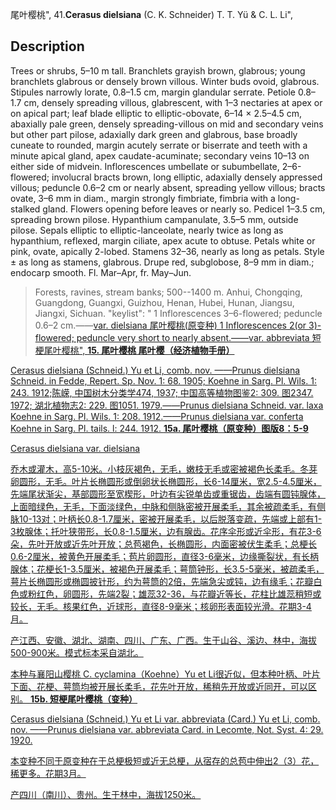 尾叶樱桃",
41.**Cerasus dielsiana** (C. K. Schneider) T. T. Yü & C. L. Li",

## Description
Trees or shrubs, 5–10 m tall. Branchlets grayish brown, glabrous; young branchlets glabrous or densely brown villous. Winter buds ovoid, glabrous. Stipules narrowly lorate, 0.8–1.5 cm, margin glandular serrate. Petiole 0.8–1.7 cm, densely spreading villous, glabrescent, with 1–3 nectaries at apex or on apical part; leaf blade elliptic to elliptic-obovate, 6–14 × 2.5–4.5 cm, abaxially pale green, densely spreading-villous on mid and secondary veins but other part pilose, adaxially dark green and glabrous, base broadly cuneate to rounded, margin acutely serrate or biserrate and teeth with a minute apical gland, apex caudate-acuminate; secondary veins 10–13 on either side of midvein. Inflorescences umbellate or subumbellate, 2–6-flowered; involucral bracts brown, long elliptic, adaxially densely appressed villous; peduncle 0.6–2 cm or nearly absent, spreading yellow villous; bracts ovate, 3–6 mm in diam., margin strongly fimbriate, fimbria with a long-stalked gland. Flowers opening before leaves or nearly so. Pedicel 1–3.5 cm, spreading brown pilose. Hypanthium campanulate, 3.5–5 mm, outside pilose. Sepals elliptic to elliptic-lanceolate, nearly twice as long as hypanthium, reflexed, margin ciliate, apex acute to obtuse. Petals white or pink, ovate, apically 2-lobed. Stamens 32–36, nearly as long as petals. Style ± as long as stamens, glabrous. Drupe red, subglobose, 8–9 mm in diam.; endocarp smooth. Fl. Mar–Apr, fr. May–Jun.

> Forests, ravines, stream banks; 500--1400 m. Anhui, Chongqing, Guangdong, Guangxi, Guizhou, Henan, Hubei, Hunan, Jiangsu, Jiangxi, Sichuan.
  "keylist": "
1 Inflorescences 3–6-flowered; peduncle  0.6–2 cm.——<a href='/info/Cerasus dielsiana var. dielsiana?t=foc'>var. dielsiana 尾叶樱桃(原变种)
1 Inflorescences 2(or 3)-flowered; peduncle  very short to nearly absent.——<a href='/info/Cerasus dielsiana var. abbreviata?t=foc'>var. abbreviata 短梗尾叶樱桃",
**15. 尾叶樱桃 尾叶樱（经济植物手册）**

Cerasus dielsiana (Schneid.) Yu et Li, comb. nov. ——Prunus dielsiana Schneid. in Fedde, Repert. Sp. Nov. 1: 68. 1905; Koehne in Sarg. Pl. Wils. 1: 243. 1912;陈嵘, 中国树木分类学474, 1937; 中国高等植物图鉴2: 309. 图2347. 1972; 湖北植物志2: 229. 图1051. 1979.——Prunus dielsiana Schneid. var. laxa Koehne in Sarg. Pl. Wils. 1: 208. 1912.——Prunus dielsiana var. conferta Koehne in Sarg. Pl. tails. l: 244. 1912.
**15a. 尾叶樱桃（原变种）图版8：5-9**

Cerasus dielsiana var. dielsiana

乔木或灌木，高5-10米。小枝灰褐色，无毛，嫩枝无毛或密被褐色长柔毛。冬芽卵圆形，无毛。叶片长椭圆形或倒卵状长椭圆形，长6-14厘米，宽2.5-4.5厘米，先端尾状渐尖，基部圆形至宽楔形，叶边有尖锐单齿或重锯齿，齿端有圆钝腺体，上面暗绿色，无毛，下面淡绿色，中脉和侧脉密被开展柔毛，其余被疏柔毛，有侧脉10-13对；叶柄长0.8-1.7厘米，密被开展柔毛，以后脱落变疏，先端或上部有1-3枚腺体；托叶狭带形，长0.8-1.5厘米，边有腺齿。花序伞形或近伞形，有花3-6朵，先叶开放或近先叶开放；总苞褐色，长椭圆形，内面密被伏生柔毛；总梗长0.6-2厘米，被黄色开展柔毛；苞片卵圆形，直径3-6毫米，边缘撕裂状，有长柄腺体；花梗长1-3.5厘米，被褐色开展柔毛；萼筒钟形，长3.5-5毫米，被疏柔毛，萼片长椭圆形或椭圆披针形，约为萼筒的2倍，先端急尖或钝，边有缘毛；花瓣白色或粉红色，卵圆形，先端2裂；雄蕊32-36，与花瓣近等长，花柱比雄蕊稍短或较长，无毛。核果红色，近球形，直径8-9毫米；核卵形表面较光滑。花期3-4月。

产江西、安徽、湖北、湖南、四川、广东、广西。生于山谷、溪边、林中，海拔500-900米。模式标本采自湖北。

本种与襄阳山樱桃 C. cyclamina（Koehne）Yu et Li很近似，但本种叶柄、叶片下面、花梗、萼筒均被开展长柔毛，花先叶开放，稀稍先开放或近同开，可以区别。
**15b. 短梗尾叶樱桃（变种）**

Cerasus dielsiana (Schneid.) Yu et Li var. abbreviata (Card.) Yu et Li, comb. nov. ——Prunus dielsiana var. abbreviata Card. in Lecomte, Not. Syst. 4: 29. 1920.

本变种不同于原变种在于总梗极短或近无总梗，从宿存的总苞中伸出2（3）花，稀更多。花期3月。

产四川（南川）、贵州。生于林中，海拔1250米。
